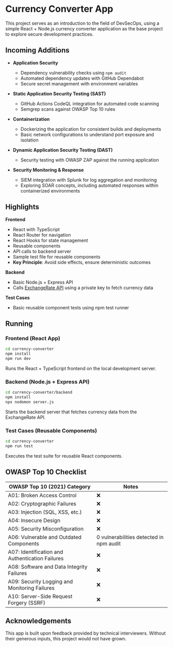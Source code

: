 # Currency Converter App  

This project serves as an introduction to the field of DevSecOps, using a simple React + Node.js currency converter application as the base project to explore secure development practices.  


## Incoming Additions  

- **Application Security**
  - Dependency vulnerability checks using `npm audit`  
  - Automated dependency updates with GitHub Dependabot  
  - Secure secret management with environment variables  

- **Static Application Security Testing (SAST)**
  - GitHub Actions CodeQL integration for automated code scanning  
  - Semgrep scans against OWASP Top 10 rules  

- **Containerization**
  - Dockerizing the application for consistent builds and deployments  
  - Basic network configurations to understand port exposure and isolation  

- **Dynamic Application Security Testing (DAST)**
  - Security testing with OWASP ZAP against the running application  

- **Security Monitoring & Response**
  - SIEM integration with Splunk for log aggregation and monitoring  
  - Exploring SOAR concepts, including automated responses within containerized environments
 


## Highlights  
**Frontend**  
- React with TypeScript  
- React Router for navigation  
- React Hooks for state management  
- Reusable components  
- API calls to backend server  
- Sample test file for reusable components  
- **Key Principle**: Avoid side effects, ensure deterministic outcomes  

**Backend**  
- Basic Node.js + Express API  
- Calls [ExchangeRate API](https://www.exchangerate-api.com) using a private key to fetch currency data  

**Test Cases**  
- Basic reusable component tests using npm test runner  



## Running  

### Frontend (React App)  
```bash
cd currency-converter
npm install
npm run dev
```
Runs the React + TypeScript frontend on the local development server.

### Backend (Node.js + Express API)
```bash
cd currency-converter/backend
npm install
npx nodemon server.js
```
Starts the backend server that fetches currency data from the ExchangeRate API.

### Test Cases (Reusable Components)
```bash
cd currency-converter
npm run test
```
Executes the test suite for reusable React components.



## OWASP Top 10 Checklist

| OWASP Top 10 (2021) Category               | Notes                                   |
|--------------------------------------------|-----------------------------------------|
| A01: Broken Access Control                 | ❌                                       |
| A02: Cryptographic Failures                | ❌                                       |
| A03: Injection (SQL, XSS, etc.)            | ❌                                       |
| A04: Insecure Design                       | ❌                                       |
| A05: Security Misconfiguration             | ❌                                       |
| A06: Vulnerable and Outdated Components    | 0 vulnerabilities detected in npm audit |
| A07: Identification and Authentication Failures | ❌                                  |
| A08: Software and Data Integrity Failures  | ❌                                       |
| A09: Security Logging and Monitoring Failures | ❌                                   |
| A10: Server-Side Request Forgery (SSRF)    | ❌                                       |


## Acknowledgements  
This app is built upon feedback provided by technical interviewers. Without their generous inputs, this project would not have grown.  


